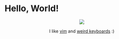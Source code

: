 # Hello, World!

<div align="center">  
  <img src="https://i.imgur.com/dqvNCL3.gif" />

  I like [vim](https://github.com/elvisoliveira/.vimrc) and [weird keyboards](https://github.com/elvisoliveira/neoncorneghost) :)
</div>

<!--
1337
-->
